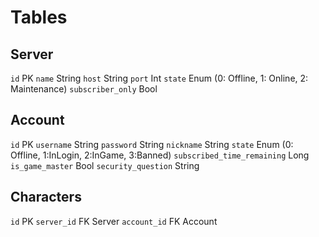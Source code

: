 # Tables

## Server

`id` PK
`name` String
`host` String
`port` Int
`state` Enum (0: Offline, 1: Online, 2: Maintenance)
`subscriber_only` Bool

## Account

`id` PK
`username` String
`password` String
`nickname` String
`state` Enum (0: Offline, 1:InLogin, 2:InGame, 3:Banned)
`subscribed_time_remaining` Long
`is_game_master` Bool
`security_question` String

## Characters

`id` PK
`server_id` FK Server
`account_id` FK Account
